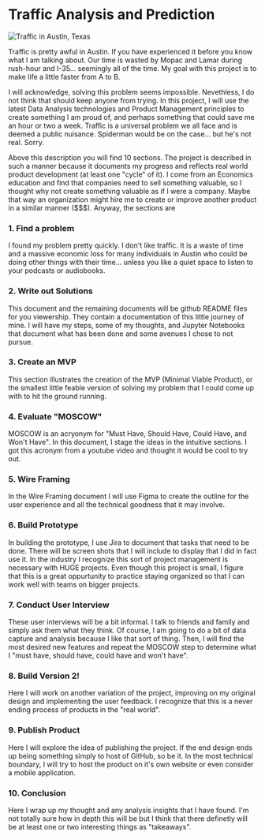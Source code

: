 # Traffic Analysis and Prediction

<img src="[pic_trulli.jpg](https://techzette.com/wp-content/uploads/2014/02/traffic-austin.jpg)" alt="Traffic in Austin, Texas">

Traffic is pretty awful in Austin. If you have experienced it before you know what I am talking about. Our time is wasted by Mopac and Lamar during rush-hour and I-35... seemingly all of the time. My goal with this project is to make life a little faster from A to B.

I will acknowledge, solving this problem seems impossible. Nevethless, I do not think that should keep anyone from trying. In this project, I will use the latest Data Analysis technologies and Product Management principles to create something I am proud of, and perhaps something that could save me an hour or two a week. Traffic is a universal problem we all face and is deemed a public nuisance. Spiderman would be on the case... but he's not real. Sorry.

Above this description you will find 10 sections. The project is described in such a manner because it documents my progress and reflects real world product development (at least one "cycle" of it). I come from an Economics education and find that companies need to sell something valuable, so I thought why not create something valuable as if I were a company. Maybe that way an organization might hire me to create or improve another product in a similar manner ($$$). Anyway, the sections are

### 1. Find a problem

I found my problem pretty quickly. I don't like traffic. It is a waste of time and a massive economic loss for many individuals in Austin who could be doing other things with their time... unless you like a quiet space to listen to your podcasts or audiobooks.

### 2. Write out Solutions

This document and the remaining documents will be github README files for you viewership. They contain a documentation of this little journey of mine. I will have my steps, some of my thoughts, and Jupyter Notebooks that document what has been done and some avenues I chose to not pursue.

### 3. Create an MVP

This section illustrates the creation of the MVP (Minimal Viable Product), or the smallest little feable version of solving my problem that I could come up with to hit the ground running.

### 4. Evaluate "MOSCOW"

MOSCOW is an acryonym for "Must Have, Should Have, Could Have, and Won't Have". In this document, I stage the ideas in the intuitive sections. I got this acronym from a youtube video and thought it would be cool to try out.

### 5. Wire Framing

In the Wire Framing document I will use Figma to create the outline for the user experience and all the technical goodness that it may involve.

### 6. Build Prototype

In building the prototype, I use Jira to document that tasks that need to be done. There will be screen shots that I will include to display that I did in fact use it. In the industry I recognize this sort of project management is necessary with HUGE projects. Even though this project is small, I figure that this is a great oppurtunity to practice staying organized so that I can work well with teams on bigger projects.

### 7. Conduct User Interview

These user interviews will be a bit informal. I talk to friends and family and simply ask them what they think. Of course, I am going to do a bit of data capture and analysis because I like that sort of thing. Then, I will find the most desired new features and repeat the MOSCOW step to determine what I "must have, should have, could have and won't have".

### 8. Build Version 2!

Here I will work on another variation of the project, improving on my original design and implementing the user feedback. I recognize that this is a never ending process of products in the "real world".

### 9. Publish Product

Here I will explore the idea of publishing the project. If the end design ends up being something simply to host of GitHub, so be it. In the most technical boundary, I will try to host the product on it's own website or even consider a mobile application.

### 10. Conclusion

Here I wrap up my thought and any analysis insights that I have found. I'm not totally sure how in depth this will be but I think that there definetly will be at least one or two interesting things as "takeaways".
